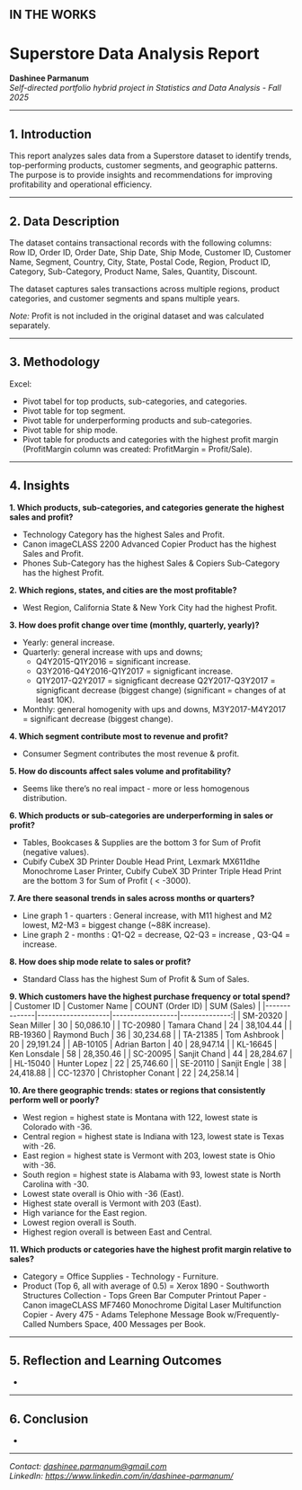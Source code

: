 ## IN THE WORKS

# Superstore Data Analysis Report

**Dashinee Parmanum**  
*Self-directed portfolio hybrid project in Statistics and Data Analysis - Fall 2025*

---
## 1. Introduction
This report analyzes sales data from a Superstore dataset to identify trends, top-performing products, customer segments, and geographic patterns.  
The purpose is to provide insights and recommendations for improving profitability and operational efficiency.

---
## 2. Data Description
The dataset contains transactional records with the following columns:  
Row ID, Order ID, Order Date, Ship Date, Ship Mode, Customer ID, Customer Name, Segment, Country, City, State, Postal Code, Region, Product ID, Category, Sub-Category, Product Name, Sales, Quantity, Discount.   

The dataset captures sales transactions across multiple regions, product categories, and customer segments and spans multiple years.  
  
*Note:* Profit is not included in the original dataset and was calculated separately. 

---
## 3. Methodology
Excel:
- Pivot tabel for top products, sub-categories, and categories.
- Pivot table for top segment.
- Pivot table for underperforming products and sub-categories.
- Pivot table for ship mode.
- Pivot table for products and categories with the highest profit margin (ProfitMargin column was created: ProfitMargin = Profit/Sale).

---
## 4. Insights
**1. Which products, sub-categories, and categories generate the highest sales and profit?**
- Technology Category has the highest Sales and Profit.  
- Canon imageCLASS 2200 Advanced Copier Product has the highest Sales and Profit.  
- Phones Sub-Category has the highest Sales & Copiers Sub-Category has the highest Profit.  

**2. Which regions, states, and cities are the most profitable?**
- West Region, California State & New York City had the highest Profit.  

**3. How does profit change over time (monthly, quarterly, yearly)?**
- Yearly: general increase.  
- Quarterly: general increase with ups and downs;  
    - Q4Y2015-Q1Y2016 = significant increase.
    - Q3Y2016-Q4Y2016-Q1Y2017 = signigficant increase.
    - Q1Y2017-Q2Y2017 = signigficant decrease Q2Y2017-Q3Y2017 =  signigficant decrease (biggest change) (significant = changes of at least 10K). 
- Monthly: general homogenity with ups and downs, M3Y2017-M4Y2017 = significant decrease (biggest change).  
  
**4. Which segment contribute most to revenue and profit?**
- Consumer Segment contributes the most revenue & profit.  

**5. How do discounts affect sales volume and profitability?**
- Seems like there’s no real impact - more or less homogenous distribution.  

**6. Which products or sub-categories are underperforming in sales or profit?**
- Tables, Bookcases & Supplies are the bottom 3 for Sum of Profit (negative values).  
- Cubify CubeX 3D Printer Double Head Print, Lexmark MX611dhe Monochrome Laser Printer, Cubify CubeX 3D Printer Triple Head Print are the bottom 3 for Sum of Profit ( < -3000). 

**7. Are there seasonal trends in sales across months or quarters?**
- Line graph 1 - quarters : General increase, with M11 highest and M2 lowest, M2-M3 = biggest change (~88K increase).  
- Line graph 2 - months : Q1-Q2 = decrease, Q2-Q3 = increase , Q3-Q4 = increase.  
  
**8. How does ship mode relate to sales or profit?**
- Standard Class has the highest Sum of Profit & Sum of Sales.  
  
**9. Which customers have the highest purchase frequency or total spend?**
| Customer ID | Customer Name       | COUNT (Order ID) | SUM (Sales)  |
|--------------|--------------------|------------------|--------------:|
| SM-20320     | Sean Miller        | 30               | 50,086.10     |
| TC-20980     | Tamara Chand       | 24               | 38,104.44     |
| RB-19360     | Raymond Buch       | 36               | 30,234.68     |
| TA-21385     | Tom Ashbrook       | 20               | 29,191.24     |
| AB-10105     | Adrian Barton      | 40               | 28,947.14     |
| KL-16645     | Ken Lonsdale       | 58               | 28,350.46     |
| SC-20095     | Sanjit Chand       | 44               | 28,284.67     |
| HL-15040     | Hunter Lopez       | 22               | 25,746.60     |
| SE-20110     | Sanjit Engle       | 38               | 24,418.88     |
| CC-12370     | Christopher Conant | 22               | 24,258.14     |
 
**10. Are there geographic trends: states or regions that consistently perform well or poorly?**
- West region = highest state is Montana with 122, lowest state is Colorado with -36.
- Central region = highest state is Indiana with 123, lowest state is Texas with -26.
- East region = highest state is Vermont with 203, lowest state is Ohio with -36.
- South region = highest state is Alabama with 93, lowest state is North Carolina with -30.
- Lowest state overall is Ohio with -36 (East).
- Highest state overall is Vermont with 203 (East).
- High variance for the East region.
- Lowest region overall is South.
- Highest region overall is between East and Central.

  
**11. Which products or categories have the highest profit margin relative to sales?**
- Category = Office Supplies - Technology - Furniture.  
- Product (Top 6, all with average of 0.5) = Xerox 1890 - Southworth Structures Collection - Tops Green Bar Computer Printout Paper - Canon imageCLASS MF7460 Monochrome Digital Laser Multifunction Copier - Avery 475 - Adams Telephone Message Book w/Frequently-Called Numbers Space, 400 Messages per Book.  

---
## 5. Reflection and Learning Outcomes
- 

---
## 6. Conclusion
- 

---
*Contact: dashinee.parmanum@gmail.com*  
*LinkedIn: https://www.linkedin.com/in/dashinee-parmanum/*  
